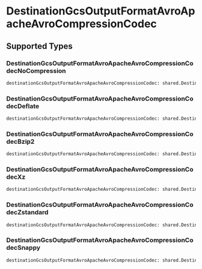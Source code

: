# DestinationGcsOutputFormatAvroApacheAvroCompressionCodec


## Supported Types

### DestinationGcsOutputFormatAvroApacheAvroCompressionCodecNoCompression

```python
destinationGcsOutputFormatAvroApacheAvroCompressionCodec: shared.DestinationGcsOutputFormatAvroApacheAvroCompressionCodecNoCompression = /* values here */
```

### DestinationGcsOutputFormatAvroApacheAvroCompressionCodecDeflate

```python
destinationGcsOutputFormatAvroApacheAvroCompressionCodec: shared.DestinationGcsOutputFormatAvroApacheAvroCompressionCodecDeflate = /* values here */
```

### DestinationGcsOutputFormatAvroApacheAvroCompressionCodecBzip2

```python
destinationGcsOutputFormatAvroApacheAvroCompressionCodec: shared.DestinationGcsOutputFormatAvroApacheAvroCompressionCodecBzip2 = /* values here */
```

### DestinationGcsOutputFormatAvroApacheAvroCompressionCodecXz

```python
destinationGcsOutputFormatAvroApacheAvroCompressionCodec: shared.DestinationGcsOutputFormatAvroApacheAvroCompressionCodecXz = /* values here */
```

### DestinationGcsOutputFormatAvroApacheAvroCompressionCodecZstandard

```python
destinationGcsOutputFormatAvroApacheAvroCompressionCodec: shared.DestinationGcsOutputFormatAvroApacheAvroCompressionCodecZstandard = /* values here */
```

### DestinationGcsOutputFormatAvroApacheAvroCompressionCodecSnappy

```python
destinationGcsOutputFormatAvroApacheAvroCompressionCodec: shared.DestinationGcsOutputFormatAvroApacheAvroCompressionCodecSnappy = /* values here */
```

